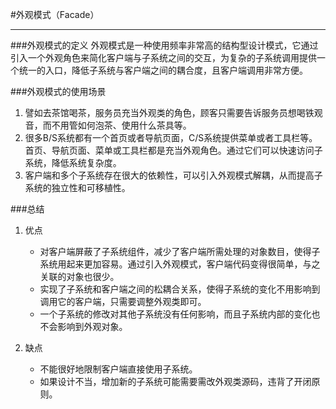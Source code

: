 #外观模式（Facade）
***
###外观模式的定义
外观模式是一种使用频率非常高的结构型设计模式，它通过引入一个外观角色来简化客户端与子系统之间的交互，为复杂的子系统调用提供一个统一的入口，降低子系统与客户端之间的耦合度，且客户端调用非常方便。

###外观模式的使用场景
1. 譬如去茶馆喝茶，服务员充当外观类的角色，顾客只需要告诉服务员想喝铁观音，而不用管如何泡茶、使用什么茶具等。
2. 很多B/S系统都有一个首页或者导航页面，C/S系统提供菜单或者工具栏等。首页、导航页面、菜单或工具栏都是充当外观角色。通过它们可以快速访问子系统，降低系统复杂度。
3. 客户端和多个子系统存在很大的依赖性，可以引入外观模式解耦，从而提高子系统的独立性和可移植性。

###总结
1. 优点
   * 对客户端屏蔽了子系统组件，减少了客户端所需处理的对象数目，使得子系统用起来更加容易。通过引入外观模式，客户端代码变得很简单，与之关联的对象也很少。
   * 实现了子系统和客户端之间的松耦合关系，使得子系统的变化不用影响到调用它的客户端，只需要调整外观类即可。
   * 一个子系统的修改对其他子系统没有任何影响，而且子系统内部的变化也不会影响到外观对象。

2. 缺点
   * 不能很好地限制客户端直接使用子系统。
   * 如果设计不当，增加新的子系统可能需要需改外观类源码，违背了开闭原则。